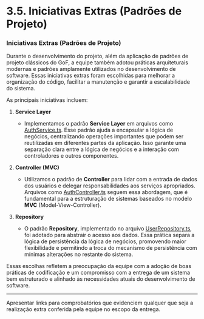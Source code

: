 # 3.5. Iniciativas Extras (Padrões de Projeto)

### Iniciativas Extras (Padrões de Projeto)

Durante o desenvolvimento do projeto, além da aplicação de padrões de projeto clássicos do GoF, a equipe também adotou práticas arquiteturais modernas e padrões amplamente utilizados no desenvolvimento de software. Essas iniciativas extras foram escolhidas para melhorar a organização do código, facilitar a manutenção e garantir a escalabilidade do sistema.  

As principais iniciativas incluem:  

1. **Service Layer**  
   - Implementamos o padrão **Service Layer** em arquivos como [AuthService.ts](https://github.com/UnBArqDsw2024-2/2024.2_G8_Aluguel_Entrega_03/blob/main/back/src/auth/auth.service.ts). Esse padrão ajuda a encapsular a lógica de negócios, centralizando operações importantes que podem ser reutilizadas em diferentes partes da aplicação. Isso garante uma separação clara entre a lógica de negócios e a interação com controladores e outros componentes.  

2. **Controller (MVC)**  
   - Utilizamos o padrão de **Controller** para lidar com a entrada de dados dos usuários e delegar responsabilidades aos serviços apropriados. Arquivos como [AuthController.ts](https://github.com/UnBArqDsw2024-2/2024.2_G8_Aluguel_Entrega_03/blob/main/back/src/auth/auth.controller.ts) seguem essa abordagem, que é fundamental para a estruturação de sistemas baseados no modelo **MVC** (Model-View-Controller).  

3. **Repository**  
   - O padrão **Repository**, implementado no arquivo [UserRepository.ts](https://github.com/UnBArqDsw2024-2/2024.2_G8_Aluguel_Entrega_03/blob/main/back/src/user/user.repository.ts), foi adotado para abstrair o acesso aos dados. Essa prática separa a lógica de persistência da lógica de negócios, promovendo maior flexibilidade e permitindo a troca do mecanismo de persistência com mínimas alterações no restante do sistema.  

Essas escolhas refletem a preocupação da equipe com a adoção de boas práticas de codificação e um compromisso com a entrega de um sistema bem estruturado e alinhado às necessidades atuais do desenvolvimento de software. 

---  

Apresentar links para comprobatórios que evidenciem qualquer que seja a realização extra conferida pela equipe no escopo da entrega.
